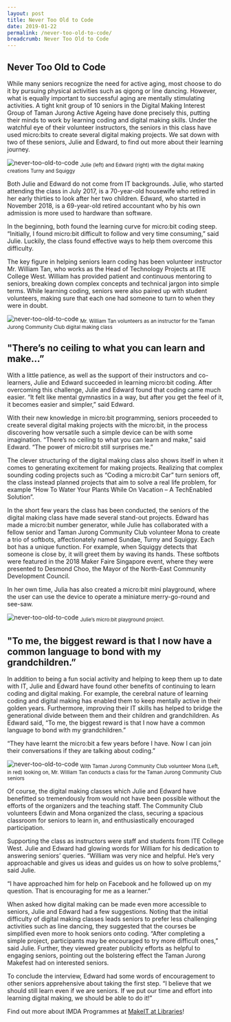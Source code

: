 ```yaml
---
layout: post
title: Never Too Old to Code
date: 2019-01-22
permalink: /never-too-old-to-code/
breadcrumb: Never Too Old to Code
---
```


## Never Too Old to Code

While many seniors recognize the need for active aging, most choose to do it by pursuing physical activities such as qigong or line
dancing. However, what is equally important to successful aging are mentally stimulating activities. A tight knit group of 10 seniors in
the Digital Making Interest Group of Taman Jurong Active Ageing have done precisely this, putting their minds to work by learning coding
and digital making skills. Under the watchful eye of their volunteer instructors, the seniors in this class have used micro:bits to create
several digital making projects. We sat down with two of these seniors, Julie and Edward, to find out more about their learning journey.

![never-too-old-to-code](/images/stories/features/never-too-old-to-code/never-too-old-to-code1.jpg) 
<sub>Julie (left) and Edward (right) with the digital making creations Turny and Squiggy</sub>

Both Julie and Edward do not come from IT backgrounds. Julie, who started attending the class in July 2017, is a 70-year-old housewife who retired in her early thirties to look after her two children. Edward, who started in November 2018, is a 69-year-old retired accountant who by his own admission is more used to hardware than software.

 

In the beginning, both found the learning curve for micro:bit coding steep. “Initially, I found micro:bit difficult to follow and very time consuming,” said Julie. Luckily, the class found effective ways to help them overcome this difficulty.

 

The key figure in helping seniors learn coding has been volunteer instructor Mr. William Tan, who works as the Head of Technology Projects at ITE College West. William has provided patient and continuous mentoring to seniors, breaking down complex concepts and technical jargon into simple terms. While learning coding, seniors were also paired up with student volunteers, making sure that each one had someone to turn to when they were in doubt.

![never-too-old-to-code](/images/stories/features/never-too-old-to-code/never-too-old-to-code2.jpg) 
<sub>Mr. William Tan volunteers as an instructor for the Taman Jurong Community Club digital making class</sub>
 
 ## "There’s no ceiling to what you can learn and make...”
 With a little patience, as well as the support of their instructors and co-learners, Julie and Edward succeeded in learning micro:bit coding. After overcoming this challenge, Julie and Edward found that coding came much easier. “It felt like mental gymnastics in a way, but after you get the feel of it, it becomes easier and simpler,” said Edward.

 

With their new knowledge in micro:bit programming, seniors proceeded to create several digital making projects with the micro:bit, in the process discovering how versatile such a simple device can be with some imagination. “There’s no ceiling to what you can learn and make,” said Edward. “The power of micro:bit still surprises me.”

 

The clever structuring of the digital making class also shows itself in when it comes to generating excitement for making projects. Realizing that complex sounding coding projects such as “Coding a micro:bit Car” turn seniors off, the class instead planned projects that aim to solve a real life problem, for example “How To Water Your Plants While On Vacation – A TechEnabled Solution”.

 

In the short few years the class has been conducted, the seniors of the digital making class have made several stand-out projects. Edward has made a micro:bit number generator, while Julie has collaborated with a fellow senior and Taman Jurong Community Club volunteer Mona to create a trio of softbots, affectionately named Sundae, Turny and Squiggy. Each bot has a unique function. For example, when Squiggy detects that someone is close by, it will greet them by waving its hands. These softbots were featured in the 2018 Maker Faire Singapore event, where they were presented to Desmond Choo, the Mayor of the North-East Community Development Council.

 

In her own time, Julia has also created a micro:bit mini playground, where the user can use the device to operate a miniature merry-go-round and see-saw.

![never-too-old-to-code](/images/stories/features/never-too-old-to-code/never-too-old-to-code3.jpg) 
<sub>Julie’s micro:bit playground project.</sub>

## "To me, the biggest reward is that I now have a common language to bond with my grandchildren.”

In addition to being a fun social activity and helping to keep them up to date with IT, Julie and Edward have found other benefits of continuing to learn coding and digital making. For example, the cerebral nature of learning coding and digital making has enabled them to keep mentally active in their golden years. Furthermore, improving their IT skills has helped to bridge the generational divide between them and their children and grandchildren. As Edward said, “To me, the biggest reward is that I now have a common language to bond with my grandchildren.”

 

“They have learnt the micro:bit a few years before I have. Now I can join their conversations if they are talking about coding.”

![never-too-old-to-code](/images/stories/features/never-too-old-to-code/never-too-old-to-code4.jpg) 
<sub>With Taman Jurong Community Club volunteer Mona (Left, in red) looking on, Mr. William Tan conducts a class for the Taman Jurong Community Club seniors</sub>

Of course, the digital making classes which Julie and Edward have benefitted so tremendously from would not have been possible without the efforts of the organizers and the teaching staff. The Community Club volunteers Edwin and Mona organized the class, securing a spacious classroom for seniors to learn in, and enthusiastically encouraged participation.

 

Supporting the class as instructors were staff and students from ITE College West. Julie and Edward had glowing words for William for his dedication to answering seniors’ queries. “William was very nice and helpful. He’s very approachable and gives us ideas and guides us on how to solve problems,” said Julie.

 

“I have approached him for help on Facebook and he followed up on my question. That is encouraging for me as a learner.”

 
When asked how digital making can be made even more accessible to seniors, Julie and Edward had a few suggestions. Noting that the initial difficulty of digital making classes leads seniors to prefer less challenging activities such as line dancing, they suggested that the courses be simplified even more to hook seniors onto coding. “After completing a simple project, participants may be encouraged to try more difficult ones,” said Julie. Further, they viewed greater publicity efforts as helpful to engaging seniors, pointing out the bolstering effect the Taman Jurong Makefest had on interested seniors.

 

To conclude the interview, Edward had some words of encouragement to other seniors apprehensive about taking the first step. “I believe that we should still learn even if we are seniors. If we put our time and effort into learning digital making, we should be able to do it!”

 Find out more about IMDA Programmes at [MakeIT at Libraries](/in-community/makeit-at-libraries/)!

